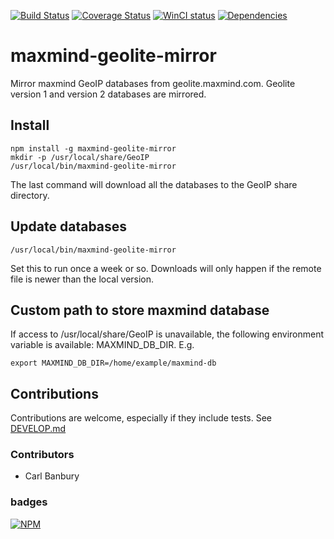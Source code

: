 [![Build Status][ci-image]][ci-url]
[![Coverage Status][cov-img]][cov-url]
[![WinCI status][win-ci-img]][win-ci-url]
[![Dependencies][dep-img]][dep-url]


# maxmind-geolite-mirror

Mirror maxmind GeoIP databases from geolite.maxmind.com. Geolite version 1 and version 2 databases are mirrored.

## Install

    npm install -g maxmind-geolite-mirror
    mkdir -p /usr/local/share/GeoIP
    /usr/local/bin/maxmind-geolite-mirror

The last command will download all the databases to the GeoIP share directory.

## Update databases

    /usr/local/bin/maxmind-geolite-mirror

Set this to run once a week or so. Downloads will only happen if the remote
file is newer than the local version.

## Custom path to store maxmind database

If access to /usr/local/share/GeoIP is unavailable, the following environment
variable is available: MAXMIND_DB_DIR. E.g.

    export MAXMIND_DB_DIR=/home/example/maxmind-db


## Contributions

Contributions are welcome, especially if they include tests. See [DEVELOP.md](DEVELOP.md)


### Contributors

- Carl Banbury

### badges

[![NPM][npm-image]][npm-url]


[ci-image]: https://travis-ci.org/msimerson/maxmind-geolite-mirror.svg
[ci-url]:  https://travis-ci.org/msimerson/maxmind-geolite-mirror
[dep-img]: https://david-dm.org/msimerson/maxmind-geolite-mirror.svg
[dep-url]: https://david-dm.org/msimerson/maxmind-geolite-mirror
[cov-img]: https://codecov.io/github/msimerson/maxmind-geolite-mirror/coverage.svg?branch=master
[cov-url]: https://codecov.io/github/msimerson/maxmind-geolite-mirror?branch=master
[npm-image]: https://nodei.co/npm/maxmind-geolite-mirror.png?downloads=true&stars=true
[npm-url]: https://nodei.co/npm/maxmind-geolite-mirror/
[win-ci-img]: https://ci.appveyor.com/api/projects/status/1e2vtbq1ekfvvwl7/branch/master?svg=true
[win-ci-url]: https://ci.appveyor.com/project/msimerson/maxmind-geolite-mirror/branch/master
